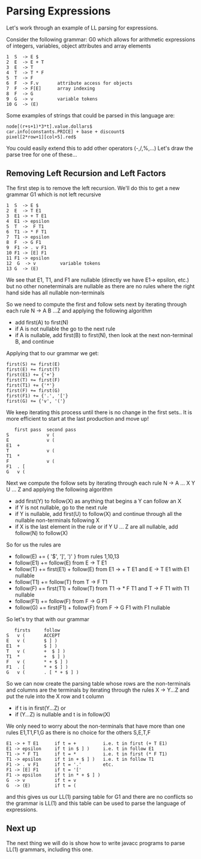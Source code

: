 # Parsing Expressions

Let's work through an example of LL parsing for expressions.

Consider the following grammar: G0 which allows for arithmetic expressions of 
integers, variables, object attributes and array elements
```
1  S  -> E $
2  E  -> E + T
3  E  -> T
4  T  -> T * F
5  T  -> F
6  F  -> F.v       attribute access for objects
7  F  -> F[E]      array indexing
8  F  -> G
9  G  -> v         variable tokens
10 G  -> (E)

```
Some examples of strings that could be parsed in this language are:
```
node[(r+s+1)*3*t].value.dollars$
car.info[constants.PRICE] + base + discount$
pixel[2*row+1][col+5].red$
```
You could easily extend this to add other operators (-,/,%,...)
Let's draw the parse tree for one of these...

## Removing Left Recursion and Left Factors
The first step is to remove the left recursion. 
We'll do this to get a new grammar G1 which is not left recursive
```
1  S  -> E $
2  E  -> T E1
3  E1 -> + T E1
4  E1 -> epsilon
5  T  ->  F T1
6  T1 -> * F T1
7  T1 -> epsilon
8  F  -> G F1
9  F1 -> . v F1
10 F1 -> [E] F1
11 F1 -> epsilon
12  G  -> v         variable tokens
13 G  -> (E)
```
We see that E1, T1, and F1 are nullable (directly we have E1-> epsilon, etc.)
but no other noneterminals are nullable as there are no rules where the right hand side has all nullable non-terminals

So we need to compute the first and follow sets next by iterating through each rule N -> A B ...Z and applying the following algorithm
* add first(A) to first(N)
* if A is not nullable the go to the next rule
* if A is nullable, add first(B) to first(N), then look at the next non-terminal B, and continue

Applying that to our grammar we get:
```
first(S) += first(E)
first(E) += first(T)
first(E1) += {'+'}
first(T) += first(F)
first(T1) += {'*'}
first(F) += first(G)
first(F1) += {'.', '['}
first(G) += {'v', '('}
```
We keep iterating this process until there is no change in the first sets..
It is more efficient to start at the last production and move up!
```
   first pass  second pass
S              v (
E              v (
E1  +
T              v (  
T1  *
F              v (
F1  . [
G   v (
```
Next we compute the follow sets by iterating through each rule N -> A ... X Y U ... Z and applying the following algorithm
* add first(Y) to follow(X)  as anything that begins a Y can follow an X
* if Y is not nullable, go to the next rule
* if Y is nullable, add first(U) to follow(X) and continue through all the nullable non-terminals following X
* if X is the last element in the rule or if Y U ... Z are all nullable, add follow(N) to follow(X)

So for us the rules are
* follow(E) += { '$', ']', ')' }     from rules 1,10,13
* follow(E1) += follow(E)            from E -> T E1
* follow(T) += first(E1) + follow(E) from E1 -> + T E1 and  E -> T E1 with E1 nullable
* follow(T1) += follow(T)            from T -> F T1
* follow(F) += first(T1) + follow(T) from T1 -> * F T1  and T -> F T1 with T1 nullable
* follow(F1) += follow(F)            from F -> G F1
* follow(G) += first(F1) + follow(F) from F -> G F1 with F1 nullable

So let's try that with our grammar
```
   firsts     follow
S   v (       ACCEPT
E   v (       $ ] )
E1  +         $ ] )
T   v (       +  $ ] )
T1  *         +  $ ] )
F   v (       * + $ ] )
F1  . [       * + $ ] )
G   v (       . [ * + $ ] )
```
So we can now create the parsing table whose rows are the non-terminals and columns are the terminals
by iterating through the rules X -> Y...Z and put the rule into the X row and t column 
* if t is in first(Y...Z) or
* if (Y...Z) is nullable and t is in follow(X)

We only need to worry about the non-terminals that have more than one rules E1,T1,F1,G
as there is no choice for the others S,E,T,F

```
E1 -> + T E1      if t = +          i.e. t in first (+ T E1)
E1 -> epsilon     if t in $ ] )     i.e. t in follow E1
T1 -> * F T1      if t = *          i.e. t in first (* F T1)
T1 -> epsilon     if t in + $ ] )   i.e. t in follow T1
F1 -> . v F1      if t = '.'        etc.
F1 -> [E] F1      if t = '['
F1 -> epsilon     if t in * + $ ] )
G  -> v           if t = v
G  -> (E)         if t = (
```
and this gives us our LL(1) parsing table for G1 and there are no conflicts so the grammar is LL(1)
and this table can be used to parse the language of expressions.

## Next up
The next thing we will do is show how to write javacc programs to parse LL(1) grammars, including this one.


